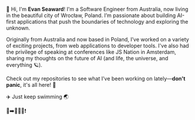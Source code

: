 👋 Hi, I'm **Evan Seaward**! I'm a Software Engineer from Australia, now living in the beautiful city of Wrocław, Poland. I’m passionate about building AI-first applications that push the boundaries of technology and exploring the unknown.

Originally from Australia and now based in Poland, I’ve worked on a variety of exciting projects, from web applications to developer tools. I've also had the privilege of speaking at conferences like JS Nation in Amsterdam, sharing my thoughts on the future of AI (and life, the universe, and everything 🪐).

Check out my repositories to see what I’ve been working on lately—**don't panic**, it's all here! 🌌

✈️ Just keep swimming 🌏

🔢➡️🌌📖🧣❗
